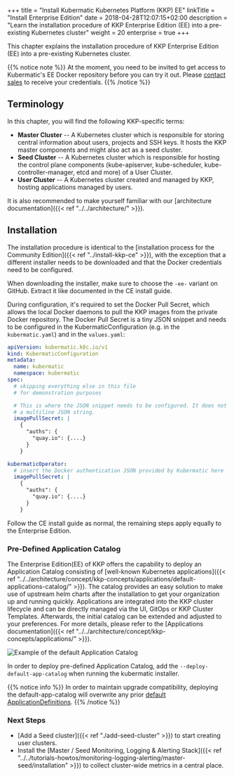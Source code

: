 +++
title = "Install Kubermatic Kubernetes Platform (KKP) EE"
linkTitle = "Install Enterprise Edition"
date = 2018-04-28T12:07:15+02:00
description = "Learn the installation procedure of KKP Enterprise Edition (EE) into a pre-existing Kubernetes cluster"
weight = 20
enterprise = true
+++

This chapter explains the installation procedure of KKP Enterprise Edition (EE) into a pre-existing
Kubernetes cluster.

{{% notice note %}}
At the moment, you need to be invited to get access to Kubermatic's EE Docker repository before you can try it out.
Please [contact sales](mailto:sales@kubermatic.com) to receive your credentials.
{{% /notice %}}

## Terminology

In this chapter, you will find the following KKP-specific terms:

* **Master Cluster** -- A Kubernetes cluster which is responsible for storing central information about users, projects and SSH keys. It hosts the KKP master components and might also act as a seed cluster.
* **Seed Cluster** -- A Kubernetes cluster which is responsible for hosting the control plane components (kube-apiserver, kube-scheduler, kube-controller-manager, etcd and more) of a User Cluster.
* **User Cluster** -- A Kubernetes cluster created and managed by KKP, hosting applications managed by users.

It is also recommended to make yourself familiar with our [architecture documentation]({{< ref "../../architecture/" >}}).

## Installation

The installation procedure is identical to the [installation process for the Community Edition]({{< ref "../install-kkp-ce" >}}),
with the exception that a different installer needs to be downloaded and that the Docker credentials need to be configured.

When downloading the installer, make sure to choose the `-ee-` variant on GitHub. Extract it like documented in the CE install
guide.

During configuration, it's required to set the Docker Pull Secret, which allows the local Docker daemons to pull the KKP
images from the private Docker repository. The Docker Pull Secret is a tiny JSON snippet and needs to be configured in the
KubermaticConfiguration (e.g. in the `kubermatic.yaml`) and in the `values.yaml`:

```yaml
apiVersion: kubermatic.k8c.io/v1
kind: KubermaticConfiguration
metadata:
  name: kubermatic
  namespace: kubermatic
spec:
  # skipping everything else in this file
  # for demonstration purposes

  # This is where the JSON snippet needs to be configured. It does not need to be
  # a multiline JSON string.
  imagePullSecret: |
    {
      "auths": {
        "quay.io": {....}
      }
    }
```

```yaml
kubermaticOperator:
  # insert the Docker authentication JSON provided by Kubermatic here
  imagePullSecret: |
    {
      "auths": {
        "quay.io": {....}
      }
    }
```

Follow the CE install guide as normal, the remaining steps apply equally to the Enterprise Edition.


### Pre-Defined Application Catalog

The Enterprise Edition(EE) of KKP offers the capability to deploy an Application Catalog consisting of [well-known Kubernetes applications]({{< ref "../../architecture/concept/kkp-concepts/applications/default-applications-catalog/" >}}).
The catalog provides an easy solution to make use of upstream helm charts after the installation to get your organization up and running quickly. Applications are integrated into the KKP cluster lifecycle and can be directly managed via the UI, GitOps or KKP Cluster Templates. Afterwards, the initial catalog can be extended and adjusted to your preferences. For more details, please refer to the [Applications documentation]({{< ref "../../architecture/concept/kkp-concepts/applications/" >}}).

![Example of the default Application Catalog](/img/kubermatic/common/applications/default-applications-catalog.png "Example of the default Application Catalog")

In order to deploy pre-defined Application Catalog, add the `--deploy-default-app-catalog` when running the kubermatic installer.

{{% notice info %}}
In order to maintain upgrade compatibility, deploying the default-app-catalog will overwrite any prior [default ApplicationDefinitions](https://github.com/kubermatic/kubermatic/tree/main/pkg/ee/default-application-catalog/applicationdefinitions).
{{% /notice %}}

### Next Steps

* [Add a Seed cluster]({{< ref "./add-seed-cluster" >}}) to start creating user clusters.
* Install the [Master / Seed Monitoring, Logging & Alerting Stack]({{< ref "../../tutorials-howtos/monitoring-logging-alerting/master-seed/installation" >}}) to collect cluster-wide metrics in a central place.
